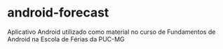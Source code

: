 # android-forecast
Aplicativo Android utilizado como material no curso de Fundamentos de Android na Escola de Férias da PUC-MG
